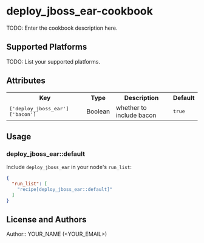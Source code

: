 # deploy_jboss_ear-cookbook

TODO: Enter the cookbook description here.

## Supported Platforms

TODO: List your supported platforms.

## Attributes

<table>
  <tr>
    <th>Key</th>
    <th>Type</th>
    <th>Description</th>
    <th>Default</th>
  </tr>
  <tr>
    <td><tt>['deploy_jboss_ear']['bacon']</tt></td>
    <td>Boolean</td>
    <td>whether to include bacon</td>
    <td><tt>true</tt></td>
  </tr>
</table>

## Usage

### deploy_jboss_ear::default

Include `deploy_jboss_ear` in your node's `run_list`:

```json
{
  "run_list": [
    "recipe[deploy_jboss_ear::default]"
  ]
}
```

## License and Authors

Author:: YOUR_NAME (<YOUR_EMAIL>)
